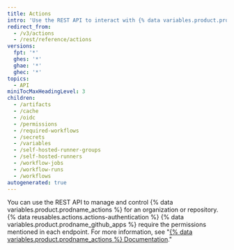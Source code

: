 ```yaml
---
title: Actions
intro: 'Use the REST API to interact with {% data variables.product.prodname_actions %} for an organization or repository.'
redirect_from:
  - /v3/actions
  - /rest/reference/actions
versions:
  fpt: '*'
  ghes: '*'
  ghae: '*'
  ghec: '*'
topics:
  - API
miniTocMaxHeadingLevel: 3
children:
  - /artifacts
  - /cache
  - /oidc
  - /permissions
  - /required-workflows
  - /secrets
  - /variables
  - /self-hosted-runner-groups
  - /self-hosted-runners
  - /workflow-jobs
  - /workflow-runs
  - /workflows
autogenerated: true
---
```


You can use the REST API to manage and control {% data variables.product.prodname_actions %} for an organization or repository. {% data reusables.actions.actions-authentication %} {% data variables.product.prodname_github_apps %} require the permissions mentioned in each endpoint. For more information, see "[{% data variables.product.prodname_actions %} Documentation](/actions)."


<!-- Content after this section is automatically generated -->
